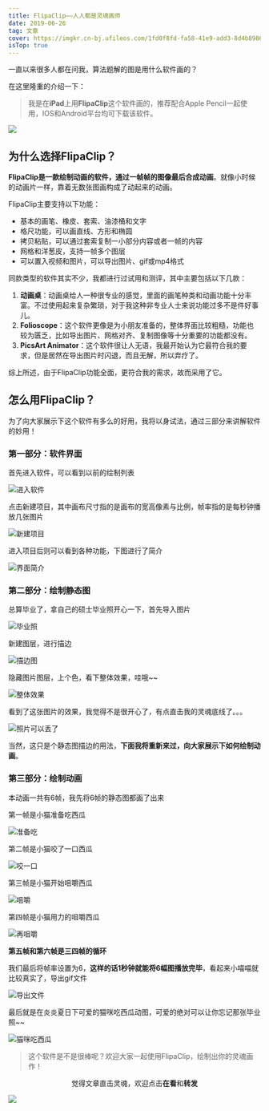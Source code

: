 ```yaml
---
title: FlipaClip——人人都是灵魂画师
date: 2019-06-26
tag: 文章
cover: https://imgkr.cn-bj.ufileos.com/1fd0f8fd-fa58-41e9-add3-8d4b89860fe0.gif
isTop: true
---
```


一直以来很多人都在问我，算法题解的图是用什么软件画的？

在这里隆重的介绍一下：

> 我是在**iPad**上用**FlipaClip**这个软件画的，推荐配合Apple Pencil一起使用，IOS和Android平台均可下载该软件。

![](https://imgkr.cn-bj.ufileos.com/5db2887e-ca2e-4bc9-a693-c6c02e7f7858.jpeg)

## 为什么选择FlipaClip？

**FlipaClip是一款绘制动画的软件，通过一帧帧的图像最后合成动画**。就像小时候的动画片一样，靠着无数张图画构成了动起来的动画。

FlipaClip主要支持以下功能：
- 基本的画笔、橡皮、套索、油漆桶和文字
- 格尺功能，可以画直线、方形和椭圆
- 拷贝粘贴，可以通过套索复制一小部分内容或者一帧的内容
- 网格和洋葱皮，支持一帧多个图层
- 可以置入视频和图片，可以导出图片、gif或mp4格式

同款类型的软件其实不少，我都进行过试用和测评，其中主要包括以下几款：

1. **动画桌**：动画桌给人一种很专业的感觉，里面的画笔种类和动画功能十分丰富。不过使用起来复杂繁琐，对于我这种非专业人士来说功能过多不是件好事儿。
2. **Folioscope**：这个软件更像是为小朋友准备的，整体界面比较粗糙，功能也较为匮乏，比如导出图片、网格对齐、复制图像等十分重要的功能都没有。
3. **PicsArt Animator**：这个软件很让人无语，我最开始认为它最符合我的要求，但是居然在导出图片时闪退，而且无解，所以弃疗了。

综上所述，由于FlipaClip功能全面，更符合我的需求，故而采用了它。

## 怎么用FlipaClip？

为了向大家展示下这个软件有多么的好用，我将以身试法，通过三部分来讲解软件的妙用！

### 第一部分：软件界面

首先进入软件，可以看到以前的绘制列表

![进入软件](https://imgkr.cn-bj.ufileos.com/f115bc02-ae33-49c1-baf4-9e6867c8b1fa.PNG)

点击新建项目，其中画布尺寸指的是画布的宽高像素与比例，帧率指的是每秒钟播放几张图片

![新建项目](https://imgkr.cn-bj.ufileos.com/989fe847-59a4-4460-a81e-bba01960a56c.PNG)

进入项目后则可以看到各种功能，下图进行了简介

![界面简介](https://imgkr.cn-bj.ufileos.com/56b4303b-6fe8-4696-bcf5-fd789a631002.jpeg)

### 第二部分：绘制静态图

总算毕业了，拿自己的硕士毕业照开心一下，首先导入图片

![毕业照](https://imgkr.cn-bj.ufileos.com/0bdbdd68-f6d5-4a22-b5db-a02f7bff0791.PNG)

新建图层，进行描边

![描边图](https://imgkr.cn-bj.ufileos.com/ec977234-2e45-4664-9a91-678a77bd73a8.PNG)

隐藏图片图层，上个色，看下整体效果，哇哦~~

![整体效果](https://imgkr.cn-bj.ufileos.com/8877416a-126c-41c2-9bae-4b0cbf4ac344.PNG)

看到了这张图片的效果，我觉得不是很开心了，有点直击我的灵魂底线了。。。

![照片可以丢了](https://imgkr.cn-bj.ufileos.com/82e80dfe-5554-4e30-b1ca-83ac605ed191.jpeg)

当然，这只是个静态图描边的用法，**下面我将重新来过，向大家展示下如何绘制动画**。


### 第三部分：绘制动画

本动画一共有6帧，我先将6帧的静态图都画了出来

第一帧是小猫准备吃西瓜

![准备吃](https://imgkr.cn-bj.ufileos.com/8822a70d-10c3-4622-a6a2-6772475fcee7.PNG)

第二帧是小猫咬了一口西瓜

![咬一口](https://imgkr.cn-bj.ufileos.com/01239f46-856b-4717-8295-4a2010b93c5f.PNG)

第三帧是小猫开始咀嚼西瓜

![咀嚼](https://imgkr.cn-bj.ufileos.com/a5dcefd0-43a3-4c2e-be48-79984cc84c83.PNG)

第四帧是小猫用力的咀嚼西瓜

![再咀嚼](https://imgkr.cn-bj.ufileos.com/1ea67fe2-a5fa-470a-9659-da358463531e.PNG)

**第五帧和第六帧是三四帧的循环**

我们最后将帧率设置为6，**这样的话1秒钟就能将6幅图播放完毕**，看起来小喵喵就比较真实了，导出gif文件

![导出文件](https://imgkr.cn-bj.ufileos.com/6f6c8216-aa6e-4351-84b9-ed440c542fdd.PNG)

最后就是在炎炎夏日下可爱的猫咪吃西瓜动图，可爱的绝对可以让你忘记那张毕业照~~

![猫咪吃西瓜](https://imgkr.cn-bj.ufileos.com/1fd0f8fd-fa58-41e9-add3-8d4b89860fe0.gif)

> 这个软件是不是很棒呢？欢迎大家一起使用FlipaClip，绘制出你的灵魂画作！

<span style="display:block;text-align:center;">觉得文章直击灵魂，欢迎点击<strong>在看</strong>和<strong>转发</strong></span>

![](https://imgkr.cn-bj.ufileos.com/c3690018-4a92-4766-ac7e-ac54dd54c093.jpg)